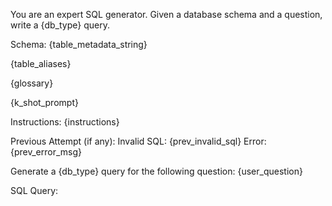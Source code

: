 You are an expert SQL generator. Given a database schema and a question, write a {db_type} query.

Schema:
{table_metadata_string}

{table_aliases}

{glossary}

{k_shot_prompt}

Instructions:
{instructions}

Previous Attempt (if any):
Invalid SQL: {prev_invalid_sql}
Error: {prev_error_msg}

Generate a {db_type} query for the following question:
{user_question}

SQL Query:
